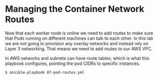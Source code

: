 # Managing the Container Network Routes

Now that each worker node is online we need to add routes to make sure that Pods running on different machines can talk to each other. In this lab we are not going to provision any overlay networks and instead rely on Layer 3 networking. That means we need to add routes to our AWS VPC. 

In AWS networks and subnets can have route tables, which is what this playbook configures, pointing the pod CIDRs to specific instances.

```
$ ansible-playbook 07-pod-routes.yml
```

